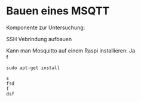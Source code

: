 # Bauen eines MSQTT 

Komponente zur Untersuchung:

SSH Vebrindung aufbauen 

Kann man Mosquitto auf einem Raspi installieren: Ja  
f

``sudo apt-get install``

```shell
s
fsd
f
dsf
```

